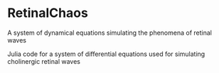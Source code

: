 # RetinalChaos
A system of dynamical equations simulating the phenomena of retinal waves

Julia code for a system of differential equations used for simulating cholinergic retinal waves


